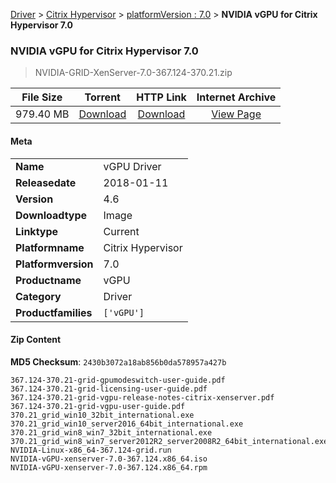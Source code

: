 
[Driver](/README.md)  >  [Citrix Hypervisor](/index/Driver/Citrix_Hypervisor.md)  >  [platformVersion : 7.0](/index/Driver/Citrix_Hypervisor/7.0.md)  >  **NVIDIA vGPU for Citrix Hypervisor 7.0**


###    NVIDIA vGPU for Citrix Hypervisor 7.0

> NVIDIA-GRID-XenServer-7.0-367.124-370.21.zip   


| **File Size** | **Torrent**  | **HTTP Link** | **Internet Archive** |
|:-------------:|:------------:|:-------------:|:--------------------:|
| 979.40 MB |  [Download](https://archive.org/download/nvgpu_NVIDIA-GRID-XenServer-7.0-367.124-370.21.zip/nvgpu_NVIDIA-GRID-XenServer-7.0-367.124-370.21.zip_archive.torrent)       | [Download](https://archive.org/compress/nvgpu_NVIDIA-GRID-XenServer-7.0-367.124-370.21.zip) | [View Page](https://archive.org/details/nvgpu_NVIDIA-GRID-XenServer-7.0-367.124-370.21.zip)       |

#### Meta

<table>
<tr><td><strong>Name</strong></td><td>vGPU Driver</td></tr>
<tr><td><strong>Releasedate</strong></td><td>2018-01-11</td></tr>
<tr><td><strong>Version</strong></td><td>4.6</td></tr>
<tr><td><strong>Downloadtype</strong></td><td>Image</td></tr>
<tr><td><strong>Linktype</strong></td><td>Current</td></tr>
<tr><td><strong>Platformname</strong></td><td>Citrix Hypervisor</td></tr>
<tr><td><strong>Platformversion</strong></td><td>7.0</td></tr>
<tr><td><strong>Productname</strong></td><td>vGPU</td></tr>
<tr><td><strong>Category</strong></td><td>Driver</td></tr>
<tr><td><strong>Productfamilies</strong></td><td><code>['vGPU']</code></td></tr>
</table>

#### Zip Content

**MD5 Checksum**: `2430b3072a18ab856b0da578957a427b`

```text
367.124-370.21-grid-gpumodeswitch-user-guide.pdf
367.124-370.21-grid-licensing-user-guide.pdf
367.124-370.21-grid-vgpu-release-notes-citrix-xenserver.pdf
367.124-370.21-grid-vgpu-user-guide.pdf
370.21_grid_win10_32bit_international.exe
370.21_grid_win10_server2016_64bit_international.exe
370.21_grid_win8_win7_32bit_international.exe
370.21_grid_win8_win7_server2012R2_server2008R2_64bit_international.exe
NVIDIA-Linux-x86_64-367.124-grid.run
NVIDIA-vGPU-xenserver-7.0-367.124.x86_64.iso
NVIDIA-vGPU-xenserver-7.0-367.124.x86_64.rpm
```